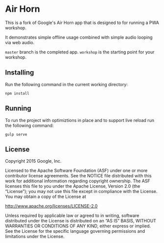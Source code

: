 # Air Horn

This is a fork of Google's Air Horn app that is designed to for running a PWA workshop.

It demonstrates simple offline usage combined with simple audio looping via web audio.

`master` branch is the completed app.
`workshop` is the starting point for your workshop.

## Installing

Run the following command in the current working directory:

    npm install

## Running

To run the project with optimiztions in place and to support live reload run the following command:

    gulp serve

## License

Copyright 2015 Google, Inc.

Licensed to the Apache Software Foundation (ASF) under one or more contributor license agreements. See the NOTICE file distributed with this work for additional information regarding copyright ownership. The ASF licenses this file to you under the Apache License, Version 2.0 (the “License”); you may not use this file except in compliance with the License. You may obtain a copy of the License at

http://www.apache.org/licenses/LICENSE-2.0

Unless required by applicable law or agreed to in writing, software distributed under the License is distributed on an “AS IS” BASIS, WITHOUT WARRANTIES OR CONDITIONS OF ANY KIND, either express or implied. See the License for the specific language governing permissions and limitations under the License.
